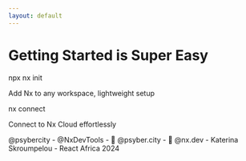 ```yaml
---
layout: default
---
```


# Getting Started is Super Easy

<div class="mt-12">
  <div class="grid grid-cols-2 gap-8">
    <div v-click class="command-card">
      <div class="font-mono text-lg p-4 bg-gray-100 dark:bg-gray-800 rounded">
        npx nx init
      </div>
      <p class="mt-4 text-sm">Add Nx to any workspace, lightweight setup</p>
    </div>
    <div v-click class="command-card">
      <div class="font-mono text-lg p-4 bg-gray-100 dark:bg-gray-800 rounded">
        nx connect
      </div>
      <p class="mt-4 text-sm">Connect to Nx Cloud effortlessly</p>
    </div>
  </div>

</div>

<div class="absolute bottom-4 left-0 right-0 text-gray-400 text-sm text-center">
  @psybercity - @NxDevTools - 🦋 @psyber.city - 🦋 @nx.dev - Katerina Skroumpelou - React Africa 2024
</div>

<style>
.command-card {
  @apply p-6 rounded-lg border border-gray-200 dark:border-gray-700 text-center transition-all duration-200;
}
.command-card:hover {
  @apply shadow-lg transform -translate-y-1;
}
</style>
